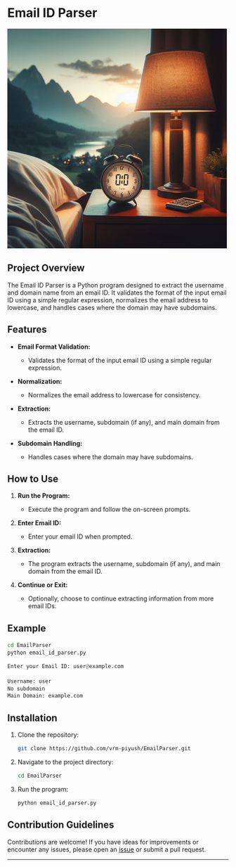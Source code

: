 # Email ID Parser

![email parser](image.png)

## Project Overview

The Email ID Parser is a Python program designed to extract the username and domain name from an email ID. It validates the format of the input email ID using a simple regular expression, normalizes the email address to lowercase, and handles cases where the domain may have subdomains.

## Features

- **Email Format Validation:**

  - Validates the format of the input email ID using a simple regular expression.

- **Normalization:**

  - Normalizes the email address to lowercase for consistency.

- **Extraction:**

  - Extracts the username, subdomain (if any), and main domain from the email ID.

- **Subdomain Handling:**
  - Handles cases where the domain may have subdomains.

## How to Use

1. **Run the Program:**

   - Execute the program and follow the on-screen prompts.

2. **Enter Email ID:**

   - Enter your email ID when prompted.

3. **Extraction:**

   - The program extracts the username, subdomain (if any), and main domain from the email ID.

4. **Continue or Exit:**
   - Optionally, choose to continue extracting information from more email IDs.

## Example

```bash
cd EmailParser
python email_id_parser.py
```

```python
Enter your Email ID: user@example.com

Username: user
No subdomain
Main Domain: example.com
```

## Installation

1. Clone the repository:

   ```bash
   git clone https://github.com/vrm-piyush/EmailParser.git
   ```

2. Navigate to the project directory:

   ```bash
   cd EmailParser
   ```

3. Run the program:

   ```bash
   python email_id_parser.py
   ```

## Contribution Guidelines

Contributions are welcome! If you have ideas for improvements or encounter any issues, please open an [issue](https://github.com/vrm-piyush/EmailParser/issues) or submit a pull request.

---

